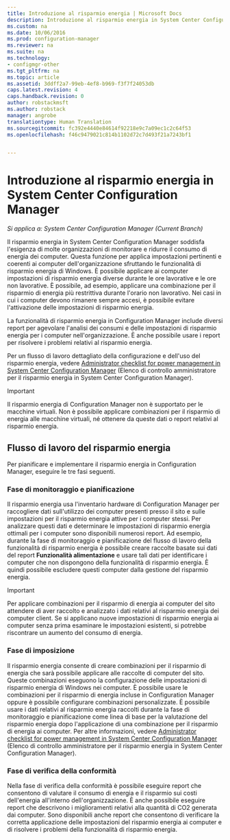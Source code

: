 ```yaml
---
title: Introduzione al risparmio energia | Microsoft Docs
description: Introduzione al risparmio energia in System Center Configuration Manager.
ms.custom: na
ms.date: 10/06/2016
ms.prod: configuration-manager
ms.reviewer: na
ms.suite: na
ms.technology:
- configmgr-other
ms.tgt_pltfrm: na
ms.topic: article
ms.assetid: 3ddff2a7-99eb-4ef8-b969-f3f7f24053db
caps.latest.revision: 4
caps.handback.revision: 0
author: robstackmsft
ms.author: robstack
manager: angrobe
translationtype: Human Translation
ms.sourcegitcommit: fc392e4440e84614f92218e9c7a09ec1c2c64f53
ms.openlocfilehash: f46c9479021c814b1102d72c7d493f21a7243bf1


---
```

# <a name="introduction-to-power-management-in-system-center-configuration-manager"></a>Introduzione al risparmio energia in System Center Configuration Manager

*Si applica a: System Center Configuration Manager (Current Branch)*

Il risparmio energia in System Center Configuration Manager soddisfa l'esigenza di molte organizzazioni di monitorare e ridurre il consumo di energia dei computer. Questa funzione per applica impostazioni pertinenti e coerenti ai computer dell'organizzazione sfruttando le funzionalità di risparmio energia di Windows. È possibile applicare ai computer impostazioni di risparmio energia diverse durante le ore lavorative e le ore non lavorative. È possibile, ad esempio, applicare una combinazione per il risparmio di energia più restrittiva durante l'orario non lavorativo. Nei casi in cui i computer devono rimanere sempre accesi, è possibile evitare l'attivazione delle impostazioni di risparmio energia.  

 La funzionalità di risparmio energia in Configuration Manager include diversi report per agevolare l'analisi dei consumi e delle impostazioni di risparmio energia per i computer nell'organizzazione. È anche possibile usare i report per risolvere i problemi relativi al risparmio energia.  

 Per un flusso di lavoro dettagliato della configurazione e dell'uso del risparmio energia, vedere [Administrator checklist for power management in System Center Configuration Manager](../../../../core/clients/manage/power/administrator-checklist-for-power-management.md) (Elenco di controllo amministratore per il risparmio energia in System Center Configuration Manager).  

> [!IMPORTANT]  
>  Il risparmio energia di Configuration Manager non è supportato per le macchine virtuali. Non è possibile applicare combinazioni per il risparmio di energia alle macchine virtuali, né ottenere da queste dati o report relativi al risparmio energia.  

## <a name="the-power-management-workflow"></a>Flusso di lavoro del risparmio energia  
 Per pianificare e implementare il risparmio energia in Configuration Manager, eseguire le tre fasi seguenti.  

### <a name="monitoring-and-planning-phase"></a>Fase di monitoraggio e pianificazione  
 Il risparmio energia usa l'inventario hardware di Configuration Manager per raccogliere dati sull'utilizzo dei computer presenti presso il sito e sulle impostazioni per il risparmio energia attive per i computer stessi. Per analizzare questi dati e determinare le impostazioni di risparmio energia ottimali per i computer sono disponibili numerosi report. Ad esempio, durante la fase di monitoraggio e pianificazione del flusso di lavoro della funzionalità di risparmio energia è possibile creare raccolte basate sui dati del report **Funzionalità alimentazione** e usare tali dati per identificare i computer che non dispongono della funzionalità di risparmio energia. È quindi possibile escludere questi computer dalla gestione del risparmio energia.  

> [!IMPORTANT]  
>  Per applicare combinazioni per il risparmio di energia ai computer del sito attendere di aver raccolto e analizzato i dati relativi al risparmio energia dei computer client. Se si applicano nuove impostazioni di risparmio energia ai computer senza prima esaminare le impostazioni esistenti, si potrebbe riscontrare un aumento del consumo di energia.  

### <a name="enforcement-phase"></a>Fase di imposizione  
 Il risparmio energia consente di creare combinazioni per il risparmio di energia che sarà possibile applicare alle raccolte di computer del sito. Queste combinazioni eseguono la configurazione delle impostazioni di risparmio energia di Windows nei computer. È possibile usare le combinazioni per il risparmio di energia incluse in Configuration Manager oppure è possibile configurare combinazioni personalizzate. È possibile usare i dati relativi al risparmio energia raccolti durante la fase di monitoraggio e pianificazione come linea di base per la valutazione del risparmio energia dopo l'applicazione di una combinazione per il risparmio di energia ai computer. Per altre informazioni, vedere [Administrator checklist for power management in System Center Configuration Manager](../../../../core/clients/manage/power/administrator-checklist-for-power-management.md) (Elenco di controllo amministratore per il risparmio energia in System Center Configuration Manager).  

### <a name="compliance-phase"></a>Fase di verifica della conformità  
 Nella fase di verifica della conformità è possibile eseguire report che consentono di valutare il consumo di energia e il risparmio sui costi dell'energia all'interno dell'organizzazione. È anche possibile eseguire report che descrivono i miglioramenti relativi alla quantità di CO2 generata dai computer. Sono disponibili anche report che consentono di verificare la corretta applicazione delle impostazioni del risparmio energia ai computer e di risolvere i problemi della funzionalità di risparmio energia.  



<!--HONumber=Dec16_HO3-->


